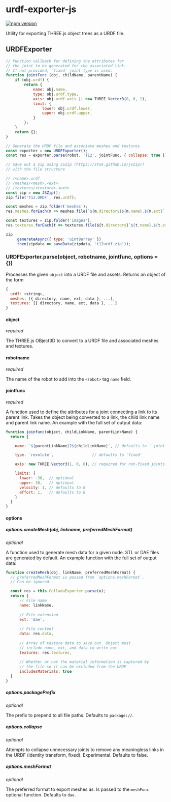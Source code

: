 # urdf-exporter-js

[![npm version](https://badge.fury.io/js/urdf-exporter.svg)](https://www.npmjs.com/package/urdf-exporter)

Utility for exporting THREE.js object trees as a URDF file.

## URDFExporter
```js
// Function callback for defining the attributes for
// the joint to be generated for the associated link.
// If not provided, `fixed` joint type is used.
function jointFunc (obj, childName, parentName) {
    if (obj.urdf) {
        return {
            name: obj.name,
            type: obj.urdf.type,
            axis: obj.urdf.axis || new THREE.Vector3(0, 0, 1),
            limit: {
                lower: obj.urdf.lower,
                upper: obj.urdf.upper,
            }
        };
    }
    return {};
}

// Generate the URDF file and associate meshes and textures
const exporter = new URDFExporter();
const res = exporter.parse(robot, 'T12', jointFunc, { collapse: true });

// Save out a zip using JSZip (https://stuk.github.io/jszip/)
// with the file structure

// /<name>.urdf
// /meshes/<mesh>.<ext>
// /textures/<texture>.<ext>
const zip = new JSZip();
zip.file('T12.URDF', res.urdf);

const meshes = zip.folder('meshes');
res.meshes.forEach(m => meshes.file(`${m.directory}${m.name}.${m.ext}`, m.data));

const textures = zip.folder('images');
res.textures.forEach(t => textures.file(${t.directory}`${t.name}.${t.ext}`, m.data));

zip
    .generateAsync({ type: 'uint8array' })
    .then(zipdata => saveData(zipdata, 't12urdf.zip'));
```

### URDFExporter.parse(object, robotname, jointfunc, options = {})

Processes the given `object` into a URDF file and assets. Returns an object of the form
```js
{
  urdf: <string>,
  meshes: [{ directory, name, ext, data }, ...],
  textures: [{ directory, name, ext, data }, ...]
}
```

#### object
_required_

The THREE.js OBject3D to convert to a URDF file and associated meshes and textures.

#### robotname
_required_

The name of the robot to add into the `<robot>` tag `name` field.

#### jointfunc
_required_

A function used to define the attributes for a joint connecting a link to its parent link. Takes the object being converted to a link, the child link name and parent link name. An example with the full set of output data:

```js
function joinfunc(object, childLinkName, parentLinkName) {
  return {

    name: `${parentLinkName}2${childLinkName}`, // defaults to '_joint_<number>'

    type: `revolute`,                 // defaults to 'fixed'

    axis: new THREE.Vector3(1, 0, 0), // required for non-fixed joints

    limits: {
      lower: -30,  // optional
      upper: 30,   // optional
      velocity: 1, // defaults to 0
      effort: 1,   // defaults to 0
    }
  }
}
```

#### options
##### options.createMesh(obj, linkname, preferredMeshFormat)
_optional_

A function used to generate mesh data for a given node. STL or DAE files are generated by default. An example function with the full set of output data:
```js
function createMesh(obj, linkName, preferredMeshFormat) {
  // preferredMeshFormat is passed from `options.meshFormat`.
  // Can be ignored.

  const res = this.ColladaExporter.parse(o);
  return {
      // File name
      name: linkName,
      
      // File extension
      ext: 'dae',
      
      // File content
      data: res.data,
      
      // Array of texture data to save out. Object must
      // include name, ext, and data to write out.
      textures: res.textures,
      
      // Whether or not the material information is captured by
      // the file so it can be excluded from the URDF
      includesMaterials: true
  }
}
```

##### options.packagePrefix
_optional_

The prefix to prepend to all file paths. Defaults to `package://`.

##### options.collapse
_optional_

Attempts to collapse unnecessary joints to remove any meaningless links in the URDF (identity transform, fixed). Experimental. Defaults to false.

##### options.meshFormat
_optional_

The preferred format to export meshes as. Is passed to the `meshFunc` optional function. Defaults to `dae`.
